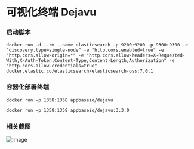 # 可视化终端 Dejavu
### 启动脚本
```Plain Text
docker run -d --rm --name elasticsearch -p 9200:9200 -p 9300:9300 -e "discovery.type=single-node" -e "http.cors.enabled=true" -e "http.cors.allow-origin=*" -e "http.cors.allow-headers=X-Requested-With,X-Auth-Token,Content-Type,Content-Length,Authorization" -e "http.cors.allow-credentials=true" docker.elastic.co/elasticsearch/elasticsearch-oss:7.0.1
```
### 容器化部署终端
```Plain Text
docker run -p 1358:1358 appbaseio/dejavu
```
```Plain Text
docker run -p 1358:1358 appbaseio/dejavu:3.3.0
```
### 相关截图
![image](images/zHGC8OZpr_n6Syt5vYg7rvcxHBdjB7T5xlRpqwFthzg.png)

